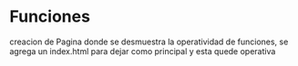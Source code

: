# Funciones
creacion de Pagina donde se desmuestra la operatividad de funciones, se agrega un index.html para dejar como principal y esta quede operativa 

